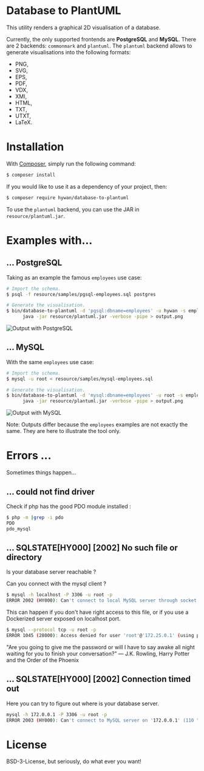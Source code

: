 # Database to PlantUML

This utility renders a graphical 2D visualisation of a database.

Currently, the only supported frontends are **PostgreSQL** and
**MySQL**. There are 2 backends: `commonmark` and `plantuml`. The
`plantuml` backend allows to generate visualisations into the
following formats:

  * PNG,
  * SVG,
  * EPS,
  * PDF,
  * VDX,
  * XMI,
  * HTML,
  * TXT,
  * UTXT,
  * LaTeX.

# Installation

With [Composer](https://getcomposer.org/), simply run the following command:

```sh
$ composer install
```

If you would like to use it as a dependency of your project, then:

```sh
$ composer require hywan/database-to-plantuml
```

To use the `plantuml` backend, you can use the JAR in `resource/plantuml.jar`.

# Examples with…

## … PostgreSQL

Taking as an example the famous `employees` use case:

```sh
# Import the schema.
$ psql -f resource/samples/pgsql-employees.sql postgres

# Generate the visualisation.
$ bin/database-to-plantuml -d 'pgsql:dbname=employees' -u hywan -s employees | \
      java -jar resource/plantuml.jar -verbose -pipe > output.png
```

![Output with PostgreSQL](https://cldup.com/UMsPg3WKh0.png)

## … MySQL

With the same `employees` use case:

```sh
# Import the schema.
$ mysql -u root < resource/samples/mysql-employees.sql

# Generate the visualisation.
$ bin/database-to-plantuml -d 'mysql:dbname=employees' -u root -s employees | \
      java -jar resource/plantuml.jar -verbose -pipe > output.png
```

![Output with MySQL](https://cldup.com/Cgn7bqdEz5.png)

Note: Outputs differ because the `employees` examples are not exactly
the same. They are here to illustrate the tool only.

# Errors ...

Sometimes things happen...

## ... could not find driver

Check if php has the good PDO module installed :
```bash
$ php -m |grep -i pdo
PDO
pdo_mysql
```

## ... SQLSTATE[HY000] [2002] No such file or directory

Is your database server reachable ?

Can you connect with the mysql client ?
```bash
$ mysql -h localhost -P 3306 -u root -p
ERROR 2002 (HY000): Can't connect to local MySQL server through socket '/var/run/mysqld/mysqld.sock' (2 "No such file or directory")
```
This can happen if you don't have right access to this file, or if you use a Dockerized server exposed on localhost port.

```bash
$ mysql --protocol tcp -u root -p
ERROR 1045 (28000): Access denied for user 'root'@'172.25.0.1' (using password: YES)
```
"Are you going to give me the password or will I have to say awake all night waiting for you to finish your conversation?” ― J.K. Rowling, Harry Potter and the Order of the Phoenix

## ... SQLSTATE[HY000] [2002] Connection timed out

Here you can try to figure out where is your database server.

```bash
mysql -h 172.0.0.1 -P 3306 -u root -p
ERROR 2003 (HY000): Can't connect to MySQL server on '172.0.0.1' (110 "Connection timed out")
```


# License

BSD-3-License, but seriously, do what ever you want!
